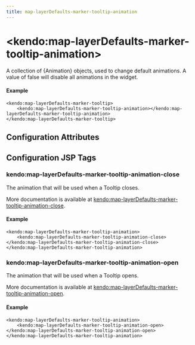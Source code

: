 ```yaml
---
title: map-layerDefaults-marker-tooltip-animation
---
```


# \<kendo:map-layerDefaults-marker-tooltip-animation\>

A collection of {Animation} objects, used to change default animations. A value of false
will disable all animations in the widget.

#### Example
    <kendo:map-layerDefaults-marker-tooltip>
        <kendo:map-layerDefaults-marker-tooltip-animation></kendo:map-layerDefaults-marker-tooltip-animation>
    </kendo:map-layerDefaults-marker-tooltip>

## Configuration Attributes


##  Configuration JSP Tags

### kendo:map-layerDefaults-marker-tooltip-animation-close

The animation that will be used when a Tooltip closes.

More documentation is available at [kendo:map-layerDefaults-marker-tooltip-animation-close](/api/wrappers/jsp/map/layerdefaults-marker-tooltip-animation-close).

#### Example

    <kendo:map-layerDefaults-marker-tooltip-animation>
        <kendo:map-layerDefaults-marker-tooltip-animation-close></kendo:map-layerDefaults-marker-tooltip-animation-close>
    </kendo:map-layerDefaults-marker-tooltip-animation>

### kendo:map-layerDefaults-marker-tooltip-animation-open

The animation that will be used when a Tooltip opens.

More documentation is available at [kendo:map-layerDefaults-marker-tooltip-animation-open](/api/wrappers/jsp/map/layerdefaults-marker-tooltip-animation-open).

#### Example

    <kendo:map-layerDefaults-marker-tooltip-animation>
        <kendo:map-layerDefaults-marker-tooltip-animation-open></kendo:map-layerDefaults-marker-tooltip-animation-open>
    </kendo:map-layerDefaults-marker-tooltip-animation>


